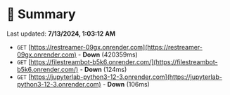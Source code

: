 # 📖 Summary
Last updated: **7/13/2024, 1:03:12 AM**

- `GET` [https://restreamer-09gx.onrender.com](https://restreamer-09gx.onrender.com) - **Down** (420359ms)
- `GET` [https://filestreambot-b5k6.onrender.com/](https://filestreambot-b5k6.onrender.com/) - **Down** (124ms)
- `GET` [https://jupyterlab-python3-12-3.onrender.com](https://jupyterlab-python3-12-3.onrender.com) - **Down** (106ms)
